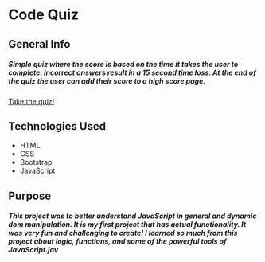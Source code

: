 # Code Quiz


## General Info 

##### Simple quiz where the score is based on the time it takes the user to complete. Incorrect answers result in a 15 second time loss. At the end of the quiz the user can add their score to a high score page. 
[Take the quiz!](https://natashacwolfe.github.io/codeQuiz/ "codeQuiz")


## Technologies Used

* HTML
* CSS
* Bootstrap
* JavaScript


## Purpose

##### This project was to better understand JavaScript in general and dynamic dom manipulation. It is my first project that has actual functionality. It was very fun and challenging to create! I learned so much from this project about logic, functions, and some of the powerful tools of JavaScript.jav
